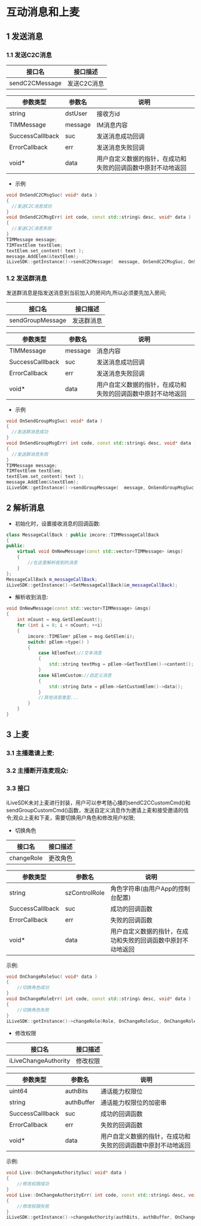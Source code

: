 # 互动消息和上麦

## 1 发送消息

### 1.1 发送C2C消息

|接口名|接口描述|
|---|---|
|sendC2CMessage|发送C2C消息|

|参数类型|参数名|说明|
|---|---|---|
|string|dstUser|接收方id|
|TIMMessage|message|IM消息内容|
|SuccessCalllback|suc|发送消息成功回调|
|ErrorCallback|err|发送消息失败回调|
|void*|data|用户自定义数据的指针，在成功和失败的回调函数中原封不动地返回|

* 示例

```c++
void OnSendC2CMsgSuc( void* data )
{
  //发送C2C消息成功
}
void OnSendC2CMsgErr( int code, const std::string& desc, void* data )
{
  //发送C2C消息失败
}
TIMMessage message;
TIMTextElem textElem;
textElem.set_content( text );
message.AddElem(&textElem);
iLiveSDK::getInstance()->sendC2CMessage(  message, OnSendC2CMsgSuc, OnSendC2CMsgErr, NULL );
```

### 1.2 发送群消息
发送群消息是指发送消息到当前加入的房间内,所以必须要先加入房间;

|接口名|接口描述|
|---|---|
|sendGroupMessage|发送群消息|

|参数类型|参数名|说明|
|---|---|---|
|TIMMessage|message|消息内容|
|SuccessCalllback|suc|发送消息成功回调|
|ErrorCallback|err|发送消息失败回调|
|void*|data|用户自定义数据的指针，在成功和失败的回调函数中原封不动地返回|

* 示例

```c++
void OnSendGroupMsgSuc( void* data )
{
  //发送群消息成功
}
void OnSendGroupMsgErr( int code, const std::string& desc, void* data )
{
  //发送群消息失败
}
TIMMessage message;
TIMTextElem textElem;
textElem.set_content( text );
message.AddElem(&textElem);
iLiveSDK::getInstance()->sendGroupMessage(  message, OnSendGroupMsgSuc, OnSendGroupMsgErr, NULL );
```
## 2 解析消息
- 初始化时，设置接收消息的回调函数:
```c++
class MessageCallBack : public imcore::TIMMessageCallBack
{
public:
	virtual void OnNewMessage(const std::vector<TIMMessage> &msgs)
	{
 		//在这里解析收到的消息
 	}
};
MessageCallBack m_messageCallBack;
iLiveSDK::getInstance()->SetMessageCallBack(&m_messageCallBack);
```
- 解析收到消息:
```c++
void OnNewMessage(const std::vector<TIMMessage> &msgs)
{
	int nCount = msg.GetElemCount();
	for (int i = 0; i < nCount; ++i)
	{
		imcore::TIMElem* pElem = msg.GetElem(i);
		switch( pElem->type() )
		{
			case kElemText://文本消息
			{
				std::string textMsg = pElem->GetTextElem()->content();
			}
			case kElemCustom://自定义消息
			{
				std::string Date = pElem->GetCustomElem()->data();
			}
			//其他消息类型...
		}
	}
}
```

## 3 上麦

### 3.1 主播邀请上麦:

### 3.2 主播断开连麦观众:

### 3.3 接口
iLiveSDK未对上麦进行封装，用户可以参考随心播的sendC2CCustomCmd()和sendGroupCustomCmd()函数，发送自定义消息作为邀请上麦和接受邀请的信令;观众上麦和下麦，需要切换用户角色和修改用户权限;

- 切换角色

|接口名|接口描述|
|---|---|
|changeRole|更改角色|

|参数类型|参数名|说明|
|---|---|---|
|string|szControlRole|角色字符串(由用户App的控制台配置)|
|SuccessCalllback|suc|成功的回调函数|
|ErrorCallback|err|失败的回调函数|
|void* |data | 用户自定义数据的指针，在成功和失败的回调函数中原封不动地返回|

示例:
```c++
void OnChangeRoleSuc( void* data )
{
	//切换角色成功
}
void OnChangeRoleErr( int code, const std::string& desc, void* data )
{
	//切换角色失败
}
iLiveSDK::getInstance()->changeRole(Role, OnChangeRoleSuc, OnChangeRoleErr, NULL);
```

- 修改权限

|接口名|接口描述|
|---|---|
|iLiveChangeAuthority|修改权限|

|参数类型|参数名|说明|
|---|---|---|
|uint64|authBits|通话能力权限位|
|string|authBuffer|通话能力权限位的加密串|
|SuccessCalllback|suc|成功的回调函数|
|ErrorCallback|err|失败的回调函数|
|void* |data | 用户自定义数据的指针，在成功和失败的回调函数中原封不动地返回|

示例:
```c++
void Live::OnChangeAuthoritySuc( void* data )
{
	//修改权限成功
}
void Live::OnChangeAuthorityErr( int code, const std::string& desc, void* data )
{
	//修改权限失败
}
iLiveSDK::getInstance()->changeAuthority(authBits, authBuffer, OnChangeAuthoritySuc, OnChangeAuthorityErr, NULL);
```
